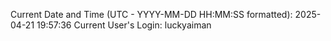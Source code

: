 Current Date and Time (UTC - YYYY-MM-DD HH:MM:SS formatted): 2025-04-21 19:57:36
Current User's Login: luckyaiman
